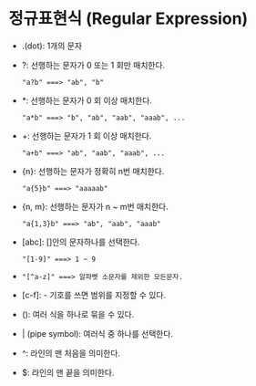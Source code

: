 # 정규표현식 (Regular Expression)

* .(dot): 1개의 문자

* ?: 선행하는 문자가 0 또는 1 회만 매치한다.

    ``` text
    "a?b" ===> "ab", "b"
    ```

* \*: 선행하는 문자가 0 회 이상 매치한다.

    ``` text
    "a*b" ===> "b", "ab", "aab", "aaab", ...
    ```

* \+: 선행하는 문자가 1 회 이상 매치한다.

    ``` text
    "a+b" ===> "ab", "aab", "aaab", ...
    ```

* {n}: 선행하는 문자가 정확히 n번 매치한다.

    ``` text
    "a{5}b" ===> "aaaaab"
    ```

* {n, m}: 선행하는 문자가 n ~ m번 매치한다.

    ``` text
    "a{1,3}b" ===> "ab", "aab", "aaab"
    ```

* [abc]: []안의 문자하나를 선택한다.

    ``` text
    "[1-9]" ===> 1 ~ 9
    ```

* [^abc]: []안의 문자를 제외한 나머지를 선택한다.

    ```text
    "[^a-z]" ===> 알파벳 소문자를 제외한 모든문자.
    ```

* [c-f]: - 기호를 쓰면 범위를 지정할 수 있다.

* (): 여러 식을 하나로 묶을 수 있다.

* | (pipe symbol): 여러식 중 하나를 선택한다.

* ^: 라인의 맨 처음을 의미한다.

* $: 라인의 맨 끝을 의미한다.
